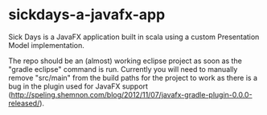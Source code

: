 sickdays-a-javafx-app
=====================

Sick Days is a JavaFX application built in scala using a custom Presentation Model implementation.

The repo should be an (almost) working eclipse project as soon as the "gradle eclipse" command is run. Currently you will need to manually remove "src/main" from the build paths for the project to work as there is a bug in the plugin used for JavaFX support (http://speling.shemnon.com/blog/2012/11/07/javafx-gradle-plugin-0.0.0-released/).
